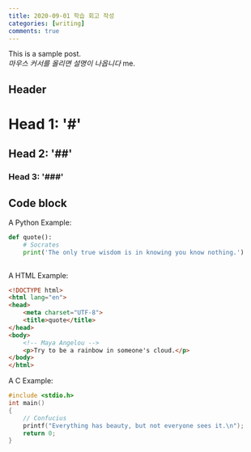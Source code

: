 ```yaml
---
title: 2020-09-01 학습 회고 작성
categories: [writing]
comments: true
---
```


This is a sample post.<br>
<dfn info="예시">마우스 커서를 올리면 설명이 나옵니다</dfn> me.

## Header

# Head 1: '#'
## Head 2: '##'
### Head 3: '###'

## Code block
A Python Example:

```python
def quote():
    # Socrates
    print('The only true wisdom is in knowing you know nothing.')
    
```
A HTML Example:

```html
<!DOCTYPE html>
<html lang="en">
<head>
    <meta charset="UTF-8">
    <title>quote</title>
</head>
<body>
    <!-- Maya Angelou -->
    <p>Try to be a rainbow in someone's cloud.</p>
</body>
</html>
```


A C Example:

```c
#include <stdio.h>
int main()
{
    // Confucius
    printf("Everything has beauty, but not everyone sees it.\n");
    return 0;
}
```
